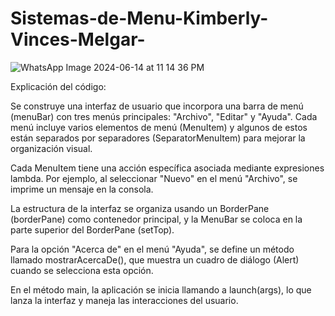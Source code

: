 # Sistemas-de-Menu-Kimberly-Vinces-Melgar-

![WhatsApp Image 2024-06-14 at 11 14 36 PM](https://github.com/Kimberly168888/Sistemas-de-Menu-Kimberly-Vinces-Melgar-/assets/169225018/cf84f6c8-bcda-4ebf-8dcb-62d1e84bc964)

Explicación del código:

Se construye una interfaz de usuario que incorpora una barra de menú (menuBar) con tres menús principales: "Archivo", "Editar" y "Ayuda". Cada menú incluye varios elementos de menú (MenuItem) y algunos de estos están separados por separadores (SeparatorMenuItem) para mejorar la organización visual.

Cada MenuItem tiene una acción específica asociada mediante expresiones lambda. Por ejemplo, al seleccionar "Nuevo" en el menú "Archivo", se imprime un mensaje en la consola.

La estructura de la interfaz se organiza usando un BorderPane (borderPane) como contenedor principal, y la MenuBar se coloca en la parte superior del BorderPane (setTop).

Para la opción "Acerca de" en el menú "Ayuda", se define un método llamado mostrarAcercaDe(), que muestra un cuadro de diálogo (Alert) cuando se selecciona esta opción.

En el método main, la aplicación se inicia llamando a launch(args), lo que lanza la interfaz y maneja las interacciones del usuario.
